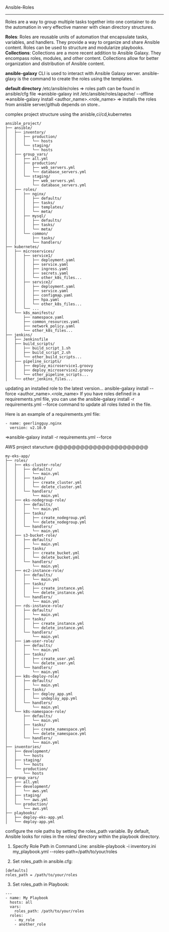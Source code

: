 Ansible-Roles
******************************
Roles are a way to group multiple tasks together into one container to do the automation in very effective manner with clean directory structures.

**Roles**: Roles are reusable units of automation that encapsulate tasks, variables, and handlers. They provide a way to organize and share Ansible content. Roles can be used to structure and modularize playbooks.
**Collections**: Collections are a more recent addition to Ansible Galaxy. They encompass roles, modules, and other content. Collections allow for better organization and distribution of Ansible content.

**ansible-galaxy** CLI is used to interact with Ansible Galaxy server. 
ansible-glaxy is the command to create the roles using the templates.

**default directory** /etc/ansible/roles  => roles path can be found in ansible/cfg file
=>anisble-galaxy init  /etc/ansible/roles/apache/<custom-role-name> --offline
=>ansible-galaxy install <author_name>.<role_name>  => installs the roles from anisble server/github depends on store..





complex project structure using the anisble,ci/cd,kubernetes
```
ansible_project/
├── ansible/
│   ├── inventory/
│   │   ├── production/
│   │   │   └── hosts
│   │   └── staging/
│   │       └── hosts
│   ├── group_vars/
│   │   ├── all.yml
│   │   ├── production/
│   │   │   ├── web_servers.yml
│   │   │   └── database_servers.yml
│   │   └── staging/
│   │       ├── web_servers.yml
│   │       └── database_servers.yml
│   ├── roles/
│   │   ├── nginx/
│   │   │   ├── defaults/
│   │   │   ├── tasks/
│   │   │   ├── templates/
│   │   │   └── meta/
│   │   ├── mysql/
│   │   │   ├── defaults/
│   │   │   ├── tasks/
│   │   │   └── meta/
│   │   └── common/
│   │       ├── tasks/
│   │       └── handlers/
├── kubernetes/
│   ├── microservices/
│   │   ├── service1/
│   │   │   ├── deployment.yaml
│   │   │   ├── service.yaml
│   │   │   ├── ingress.yaml
│   │   │   ├── secrets.yaml
│   │   │   └── other_k8s_files...
│   │   ├── service2/
│   │   │   ├── deployment.yaml
│   │   │   ├── service.yaml
│   │   │   ├── configmap.yaml
│   │   │   ├── hpa.yaml
│   │   │   └── other_k8s_files...
│   │   └── ...
│   └── k8s_manifests/
│       ├── namespace.yaml
│       ├── common_resources.yaml
│       ├── network_policy.yaml
│       └── other_k8s_files...
├── jenkins/
│   ├── Jenkinsfile
│   ├── build_scripts/
│   │   ├── build_script_1.sh
│   │   ├── build_script_2.sh
│   │   └── other_build_scripts...
│   ├── pipeline_scripts/
│   │   ├── deploy_microservice1.groovy
│   │   ├── deploy_microservice2.groovy
│   │   └── other_pipeline_scripts...
│   └── other_jenkins_files...

```

updating an installed role to the latest version...
    ansible-galaxy install --force <author_name>.<role_name>
If you have roles defined in a requirements.yml file, you can use the ansible-galaxy install -r requirements.yml --force command to update all roles listed in the file.

Here is an example of a requirements.yml file:
```
- name: geerlingguy.nginx
  version: v2.10.0

```
=>ansible-galaxy install -r requirements.yml --force

AWS project staructure
@@@@@@@@@@@@@@@@@@@@@@

```
my-eks-app/
├── roles/
│   ├── eks-cluster-role/
│   │   ├── defaults/
│   │   │   └── main.yml
│   │   ├── tasks/
│   │   │   ├── create_cluster.yml
│   │   │   └── delete_cluster.yml
│   │   └── handlers/
│   │       └── main.yml
│   ├── eks-nodegroup-role/
│   │   ├── defaults/
│   │   │   └── main.yml
│   │   ├── tasks/
│   │   │   ├── create_nodegroup.yml
│   │   │   └── delete_nodegroup.yml
│   │   └── handlers/
│   │       └── main.yml
│   ├── s3-bucket-role/
│   │   ├── defaults/
│   │   │   └── main.yml
│   │   ├── tasks/
│   │   │   ├── create_bucket.yml
│   │   │   └── delete_bucket.yml
│   │   └── handlers/
│   │       └── main.yml
│   ├── ec2-instance-role/
│   │   ├── defaults/
│   │   │   └── main.yml
│   │   ├── tasks/
│   │   │   ├── create_instance.yml
│   │   │   └── delete_instance.yml
│   │   └── handlers/
│   │       └── main.yml
│   ├── rds-instance-role/
│   │   ├── defaults/
│   │   │   └── main.yml
│   │   ├── tasks/
│   │   │   ├── create_instance.yml
│   │   │   └── delete_instance.yml
│   │   └── handlers/
│   │       └── main.yml
│   ├── iam-user-role/
│   │   ├── defaults/
│   │   │   └── main.yml
│   │   ├── tasks/
│   │   │   ├── create_user.yml
│   │   │   └── delete_user.yml
│   │   └── handlers/
│   │       └── main.yml
│   ├── k8s-deploy-role/
│   │   ├── defaults/
│   │   │   └── main.yml
│   │   ├── tasks/
│   │   │   ├── deploy_app.yml
│   │   │   └── undeploy_app.yml
│   │   └── handlers/
│   │       └── main.yml
│   └── k8s-namespace-role/
│       ├── defaults/
│       │   └── main.yml
│       ├── tasks/
│       │   ├── create_namespace.yml
│       │   └── delete_namespace.yml
│       └── handlers/
│           └── main.yml
├── inventories/
│   ├── development/
│   │   └── hosts
│   ├── staging/
│   │   └── hosts
│   └── production/
│       └── hosts
├── group_vars/
│   ├── all.yml
│   ├── development/
│   │   └── aws.yml
│   ├── staging/
│   │   └── aws.yml
│   └── production/
│       └── aws.yml
├── playbooks/
│   ├── deploy-eks-app.yml
│   └── deploy-app.yml

```
configure the role paths by setting the roles_path variable. By default, Ansible looks for roles in the roles/ directory within the playbook directory.

1. Specify Role Path in Command Line:
ansible-playbook -i inventory.ini my_playbook.yml --roles-path=/path/to/your/roles

2. Set roles_path in ansible.cfg:
```
[defaults]
roles_path = /path/to/your/roles
```
3. Set roles_path in Playbook:
```
---
- name: My Playbook
  hosts: all
  vars:
    roles_path: /path/to/your/roles
  roles:
    - my_role
    - another_role

```
